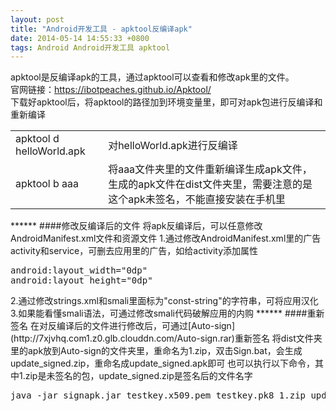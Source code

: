 ```yaml
---
layout: post
title: "Android开发工具 - apktool反编译apk"
date: 2014-05-14 14:55:33 +0800
tags: Android Android开发工具 apktool
---
```


apktool是反编译apk的工具，通过apktool可以查看和修改apk里的文件。  
官网链接：<https://ibotpeaches.github.io/Apktool/>  
下载好apktool后，将apktool的路径加到环境变量里，即可对apk包进行反编译和重新编译  
<table>
   <tr>
      <td>apktool d helloWorld.apk</td>
      <td>对helloWorld.apk进行反编译</td>
   </tr>
   <tr>
      <td>apktool b aaa</td>
      <td>将aaa文件夹里的文件重新编译生成apk文件，生成的apk文件在dist文件夹里，需要注意的是这个apk未签名，不能直接安装在手机里</td>
   </tr>
</table>
******
####修改反编译后的文件
将apk反编译后，可以任意修改AndroidManifest.xml文件和资源文件  
1.通过修改AndroidManifest.xml里的广告activity和service，可删去应用里的广告，如给activity添加属性
<pre class="mCode">
android:layout_width="0dp"
android:layout_height="0dp"
</pre>
2.通过修改strings.xml和smali里面标为"const-string"的字符串，可将应用汉化  
3.如果能看懂smali语法，可通过修改smali代码破解应用的内购  
******
####重新签名
在对反编译后的文件进行修改后，可通过[Auto-sign](http://7xjvhq.com1.z0.glb.clouddn.com/Auto-sign.rar)重新签名  
将dist文件夹里的apk放到Auto-sign的文件夹里，重命名为1.zip，双击Sign.bat，会生成update_signed.zip，重命名成update_signed.apk即可  
也可以执行以下命令，其中1.zip是未签名的包，update_signed.zip是签名后的文件名字
<pre class="mCode">
java -jar signapk.jar testkey.x509.pem testkey.pk8 1.zip update_signed.zip
</pre>